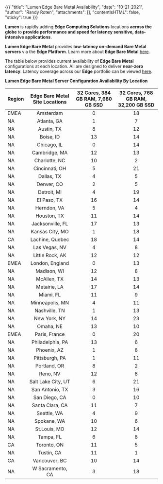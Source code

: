 {{{
  "title": "Lumen Edge Bare Metal Availability",
  "date": "10-21-2021",
  "author": "Randy Roten",
  "attachments": [],
  "contentIsHTML": false,
  "sticky": true
}}}

**Lumen** is rapidly adding **Edge Computing Solutions** locations **across the globe** to **provide performance and speed for latency sensitive, data-intensive applications**.

**Lumen Edge Bare Metal** provides **low-latency on-demand Bare Metal servers** via the **Edge Platform**. Learn more about **Edge Bare Metal** [here](/edge-computing-solutions/edge-bare-metal/).

The table below provides current availability of **Edge Bare Metal** configurations at each location. All are designed to deliver **near-zero latency**. Latency coverage across our **Edge** portfolio can be viewed [here](https://www.lumen.com/en-us/resources/network-maps.html#edge-roadmap).

**Lumen Edge Bare Metal Server Configuration Availability By Location**

**Region**|**Edge Bare Metal Site Locations**|**32 Cores, 384 GB RAM, 7,680 GB SSD**|**32 Cores, 768 GB RAM, 32,200 GB SSD**
|:----------|:-------------:|:--------------:|:---------------------:|
EMEA|Amsterdam|0|18
NA|Atlanta, GA|1|7
NA|Austin, TX|8|12
NA|Boise, ID|13|14
NA|Chicago, IL|0|14
NA|Cambridge, MA|12|13
NA|Charlotte, NC|10|2
NA|Cincinnati, OH|5|21
NA|Dallas, TX|4|5
NA|Denver, CO|2|5
NA|Detroit, MI|4|19
NA|El Paso, TX|16|14
NA|Herndon, VA|5|4
NA|Houston, TX|11|14
NA|Jacksonville, FL|17|13
NA|Kansas City, MO|1|18
CA|Lachine, Quebec|18|14
NA|Las Vegas, NV|4|8
NA|Little Rock, AK|12|12
EMEA|London, England|0|13
NA|Madison, WI|12|8
NA|McAllen, TX|14|13
NA|Metairie, LA|17|14
NA|Miami, FL|11|9
NA|Minneapolis, MN|4|11
NA|Nashville, TN|1|13
NA|New York, NY|14|23
NA|Omaha, NE|13|10
EMEA|Paris, France|0|20
NA|Philadelphia, PA|13|6
NA|Phoenix, AZ|1|8
NA|Pittsburgh, PA|1|11
NA|Portland, OR|8|2
NA|Reno, NV|12|8
NA|Salt Lake City, UT|6|21
NA|San Antonio, TX|3|16
NA|San Diego, CA|0|10
NA|Santa Clara, CA|11|7
NA|Seattle, WA|4|9
NA|Spokane, WA|10|6
NA|St.Louis, MO|12|14
NA|Tampa, FL|6|8
CA|Toronto, ON|11|5
NA|Tustin, CA|11|1
CA|Vancouver, BC|10|14
NA|W Sacramento, CA|3|18
